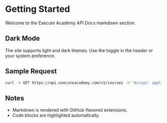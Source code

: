 # Getting Started

Welcome to the Execute Academy API Docs markdown section.

## Dark Mode

The site supports light and dark themes. Use the toggle in the header or your system preference.

## Sample Request

```bash
curl -X GET https://api.executeacademy.com/v1/courses -H "Accept: application/json"
```

## Notes

- Markdown is rendered with GitHub-flavored extensions.
- Code blocks are highlighted automatically.
